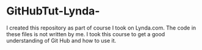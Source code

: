 # GitHubTut-Lynda-
I created this repository as part of course I took on Lynda.com. The code in these files is not written by me. I took this course to get a good understanding of Git Hub and how to use it.

